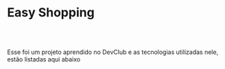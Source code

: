 <h1>Easy Shopping</h1>
<br>
<br>


<p>Esse foi um projeto aprendido no <a>DevClub</a> e as tecnologias utilizadas nele, estão listadas aqui abaixo</p>
